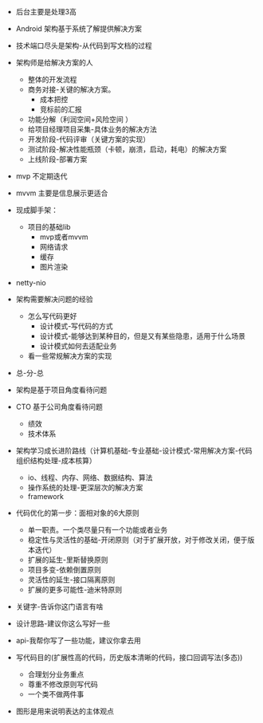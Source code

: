 * 后台主要是处理3高
* Android 架构基于系统了解提供解决方案
* 技术端口尽头是架构-从代码到写文档的过程
* 架构师是给解决方案的人
  * 整体的开发流程
  * 商务对接-关键的解决方案。
    * 成本把控
    * 竞标前的汇报
  * 功能分解（利润空间+风险空间 ）
  * 给项目经理项目采集-具体业务的解决方法
  * 开发阶段-代码评审（关键方案的实现）
  * 测试阶段-解决性能瓶颈（卡顿，崩溃，启动，耗电）的解决方案
  * 上线阶段-部署方案
* mvp 不定期迭代
* mvvm 主要是信息展示更适合
* 现成脚手架：
  * 项目的基础lib
    * mvp或者mvvm
    * 网络请求
    * 缓存
    * 图片渲染

* netty-nio 
* 架构需要解决问题的经验 
  * 怎么写代码更好
    * 设计模式-写代码的方式
    * 设计模式-能够达到某种目的，但是又有某些隐患，适用于什么场景
    * 设计模式如何去适配业务
  * 看一些常规解决方案的实现

* 总-分-总
* 架构是基于项目角度看待问题
* CTO 基于公司角度看待问题
  * 绩效
  * 技术体系
* 架构学习成长进阶路线（计算机基础-专业基础-设计模式-常用解决方案-代码组织结构处理-成本核算）
  * io、线程、内存、网络、数据结构、算法
  * 操作系统的处理-更深层次的解决方案
  * framework 
* 代码优化的第一步：面相对象的6大原则
  * 单一职责。一个类尽量只有一个功能或者业务
  * 稳定性与灵活性的基础-开闭原则（对于扩展开放，对于修改关闭，便于版本迭代）
  * 扩展的延生-里斯替换原则
  * 项目多变-依赖倒置原则
  * 灵活性的延生-接口隔离原则
  * 扩展的更多可能性-迪米特原则

* 关键字-告诉你这门语言有啥
* 设计思路-建议你这么写好一些
* api-我帮你写了一些功能，建议你拿去用
* 写代码目的(扩展性高的代码，历史版本清晰的代码，接口回调写法(多态)) 
  * 合理划分业务重点
  * 尊重不修改原则写代码
  * 一个类不做两件事
* 图形是用来说明表达的主体观点

